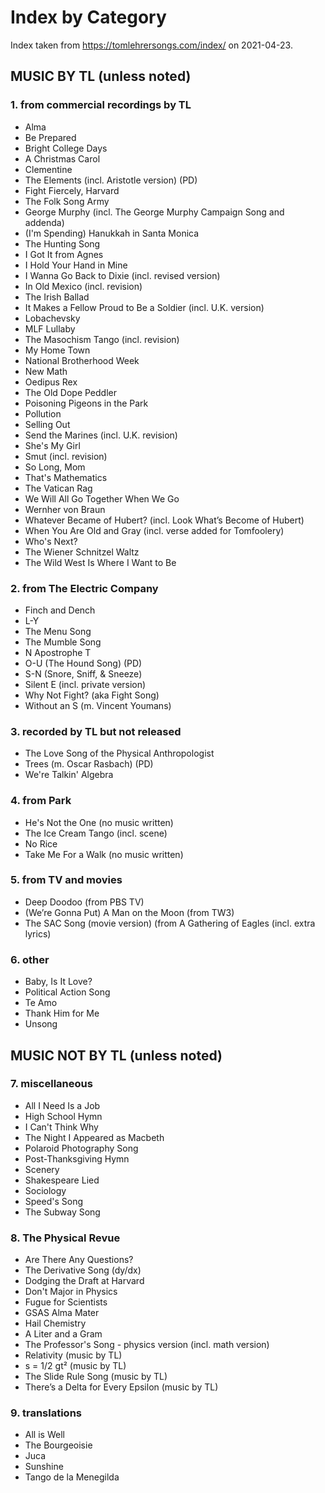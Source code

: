 # Index by Category

Index taken from https://tomlehrersongs.com/index/ on 2021-04-23.

## MUSIC BY TL (unless noted)

### 1. from commercial recordings by TL

* Alma
* Be Prepared
* Bright College Days
* A Christmas Carol
* Clementine
* The Elements (incl. Aristotle version) (PD)
* Fight Fiercely, Harvard
* The Folk Song Army
* George Murphy (incl. The George Murphy Campaign Song and addenda)
* (I'm Spending) Hanukkah in Santa Monica
* The Hunting Song
* I Got It from Agnes
* I Hold Your Hand in Mine
* I Wanna Go Back to Dixie (incl. revised version)
* In Old Mexico (incl. revision)
* The Irish Ballad
* It Makes a Fellow Proud to Be a Soldier (incl. U.K. version)
* Lobachevsky
* MLF Lullaby
* The Masochism Tango (incl. revision)
* My Home Town
* National Brotherhood Week
* New Math
* Oedipus Rex
* The Old Dope Peddler
* Poisoning Pigeons in the Park
* Pollution
* Selling Out
* Send the Marines (incl. U.K. revision)
* She's My Girl
* Smut (incl. revision)
* So Long, Mom
* That's Mathematics
* The Vatican Rag
* We Will All Go Together When We Go
* Wernher von Braun
* Whatever Became of Hubert? (incl. Look What’s Become of Hubert)
* When You Are Old and Gray (incl. verse added for Tomfoolery)
* Who's Next?
* The Wiener Schnitzel Waltz
* The Wild West Is Where I Want to Be

### 2. from The Electric Company

* Finch and Dench
* L-Y
* The Menu Song
* The Mumble Song
* N Apostrophe T
* O-U (The Hound Song) (PD)
* S-N (Snore, Sniff, & Sneeze)
* Silent E (incl. private version)
* Why Not Fight? (aka Fight Song)
* Without an S (m. Vincent Youmans)

### 3. recorded by TL but not released

* The Love Song of the Physical Anthropologist
* Trees (m. Oscar Rasbach) (PD)
* We're Talkin' Algebra

### 4. from Park

* He's Not the One (no music written)
* The Ice Cream Tango (incl. scene)
* No Rice
* Take Me For a Walk (no music written)

### 5. from TV and movies

* Deep Doodoo (from PBS TV)
* (We’re Gonna Put) A Man on the Moon (from TW3)
* The SAC Song (movie version) (from A Gathering of Eagles (incl. extra lyrics)

### 6. other

* Baby, Is It Love?
* Political Action Song
* Te Amo
* Thank Him for Me
* Unsong

## MUSIC NOT BY TL (unless noted)

### 7. miscellaneous

* All I Need Is a Job
* High School Hymn
* I Can't Think Why
* The Night I Appeared as Macbeth
* Polaroid Photography Song
* Post-Thanksgiving Hymn
* Scenery
* Shakespeare Lied
* Sociology
* Speed's Song
* The Subway Song

### 8. The Physical Revue

* Are There Any Questions?
* The Derivative Song (dy/dx)
* Dodging the Draft at Harvard
* Don't Major in Physics
* Fugue for Scientists
* GSAS Alma Mater
* Hail Chemistry
* A Liter and a Gram
* The Professor's Song - physics version (incl. math version)
* Relativity (music by TL)
* s = 1/2 gt² (music by TL)
* The Slide Rule Song (music by TL)
* There’s a Delta for Every Epsilon (music by TL)

### 9. translations

* All is Well
* The Bourgeoisie
* Juca
* Sunshine
* Tango de la Menegilda
